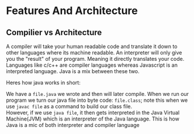 # Features And Architecture

## Compilier vs Architecture
A compiler will take your human readable code and translate it down to other languages where its machine readable. An interpreter will only give you the "result" of your program. Meaning it directly translates your code. Languages like c/c++ are compiler languages whereas Javascript is an interpreted language. Java is a mix between these two. <br>

Heres how java works in short: 

We have a ```file.java```  we wrote and then will later compile. When we run our program we turn our java file into byte code: ```file.class```; note this when we use ```javac file``` as a command to build our class file.
<br>
However, if we use ```java file```, it then gets interpreted in the Java Virtual Machine(JVM) which is an interpreter of the Java language. This is how Java is a mic of both interpreter and compiler language
